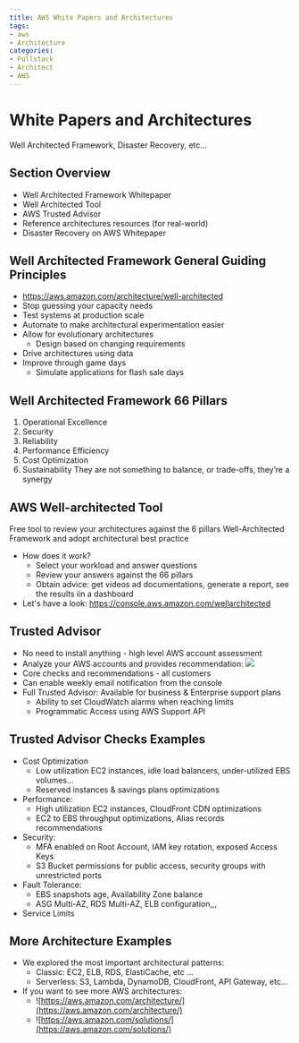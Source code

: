 ```yaml
---
title: AWS White Papers and Architectures
tags:
- aws
- Architecture
categories:
- Fullstack
- Architect
- AWS
---
```


# White Papers and Architectures
Well Architected Framework, Disaster Recovery, etc...
## Section Overview
- Well Architected Framework Whitepaper
- Well Architected Tool
- AWS Trusted Advisor
- Reference architectures resources (for real-world)
- Disaster Recovery on AWS Whitepaper
## Well Architected Framework General Guiding Principles
- https://aws.amazon.com/architecture/well-architected
- Stop guessing your capacity needs
- Test systems at production scale
- Automate to make architectural experimentation easier
- Allow for evolutionary architectures
    - Design based on changing requirements
- Drive architectures using data
- Improve through game days
    - Simulate applications for flash sale days
## Well Architected Framework 66 Pillars
1. Operational Excellence
2. Security
3. Reliability
4. Performance Efficiency
5. Cost Optimization
6. Sustainability
They are not something to balance, or trade-offs, they’re a synergy
## AWS Well-architected Tool
Free tool to review your architectures against the 6 pillars Well-Architected Framework and adopt architectural best practice
- How does it work?
    - Select your workload and answer questions
    - Review your answers against the 66 pillars
    - Obtain advice: get videos ad documentations, generate a report, see the results iin a dashboard
- Let's have a look: https://console.aws.amazon.com/wellarchitected
## Trusted Advisor
- No need to install anything - high level AWS account assessment
- Analyze your AWS accounts and provides recommendation:
![](https://ibb.co/Xz3GP4j)
- Core checks and recommendations - all customers
- Can enable weekly email notification from the console
- Full Trusted Advisor: Available for business & Enterprise support plans
    - Ability to set CloudWatch alarms when reaching limits
    - Programmatic Access using AWS Support API
## Trusted Advisor Checks Examples
- Cost Optimization
    - Low utilization EC2 instances, idle load balancers, under-utilized EBS volumes...
    - Reserved instances & savings plans optimizations
- Performance:
    - High utilization EC2 instances, CloudFront CDN optimizations
    - EC2 to EBS throughput optimizations, Alias records recommendations
- Security:
    - MFA enabled on Root Account, IAM key rotation, exposed Access Keys
    - S3 Bucket permissions for public access, security groups with unrestricted ports
- Fault Tolerance:
    - EBS snapshots age, Availability Zone balance
    - ASG Multi-AZ, RDS Multi-AZ, ELB configuration,,,
- Service Limits
## More Architecture Examples
- We explored the most important architectural patterns:
    - Classic: EC2, ELB, RDS, ElastiCache, etc ...
    - Serverless: S3, Lambda, DynamoDB, CloudFront, API Gateway, etc...
- If you want to see more AWS architectures:
    - ![https://aws.amazon.com/architecture/](https://aws.amazon.com/architecture/)
    - ![https://aws.amazon.com/solutions/](https://aws.amazon.com/solutions/)
